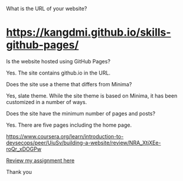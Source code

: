 What is the URL of your website?
# <a href="https://kangdmi.github.io/skills-github-pages/">https://kangdmi.github.io/skills-github-pages/</a>

Is the website hosted using GitHub Pages?

Yes. The site contains github.io in the URL.

Does the site use a theme that differs from Minima?

Yes, slate theme. While the site theme is based on Minima, it has been customized in a number of ways.

Does the site have the minimum number of pages and posts?

Yes. There are five pages including the home page.

https://www.coursera.org/learn/introduction-to-devsecops/peer/UiuSv/building-a-website/review/NRA_XtjXEe-roQr_xDOGPw

<a href="https://www.coursera.org/learn/introduction-to-devsecops/peer/UiuSv/building-a-website/review/NRA_XtjXEe-roQr_xDOGPw)">Review my assignment here</a>

Thank you

